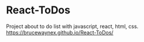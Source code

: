 # React-ToDos
Project about to do list with javascript, react, html, css.
https://brucewaynex.github.io/React-ToDos/

